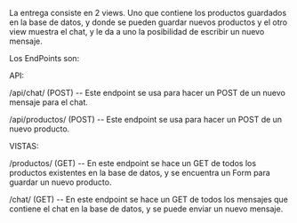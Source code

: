 La entrega consiste en 2 views. Uno que contiene los productos guardados en la base de datos, y donde se pueden guardar nuevos productos
y el otro view muestra el chat, y le da a uno la posibilidad de escribir un nuevo mensaje.

Los EndPoints son:

API:

/api/chat/ (POST)
-- Este endpoint se usa para hacer un POST de un nuevo mensaje para el chat.

/api/productos/ (POST)
-- Este endpoint se usa para hacer un POST de un nuevo producto.


VISTAS:

/productos/ (GET)
-- En este endpoint se hace un GET de todos los productos existentes en la base de datos, y se encuentra un Form para guardar un nuevo producto.

/chat/ (GET)
-- En este endpoint se hace un GET de todos los mensajes que contiene el chat en la base de datos, y se puede enviar un nuevo mensaje.